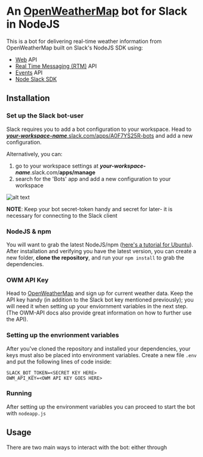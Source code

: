 # An [OpenWeatherMap](https://openweathermap.org/api) bot for Slack in NodeJS 
This is a bot for delivering real-time weather information from OpenWeatherMap built on Slack's NodeJS SDK using:
- [Web](https://api.slack.com/web) API
- [Real Time Messaging (RTM)](https://api.slack.com/rtm) API
- [Events](https://api.slack.com/events-api) API
- [Node Slack SDK](https://github.com/slackapi/node-slack-sdk)

## Installation
### Set up the Slack bot-user
Slack requires you to add a bot configuration to your workspace. Head to
[**_your-workspace-name_**.slack.com/apps/A0F7YS25R-bots](https://slack.com/apps/A0F7YS25R-bots)
and add a new configuration.

Alternatively, you can:
1. go to your workspace settings at **_your-workspace-name_**.slack.com/**apps/manage**
2. search for the 'Bots' app and add a new configuration to your workspace

![alt text](https://i.imgur.com/QuwB4M1.gif "Search and add")

**NOTE**: Keep your bot secret-token handy and secret for later- it is necessary for connecting to the Slack client

### NodeJS & npm
You will want to grab the latest NodeJS/npm ([here's a tutorial for Ubuntu](https://tecadmin.net/install-latest-nodejs-npm-on-ubuntu/)).
After installation and verifying you have the latest version, you can create a new folder, **clone the repository**, and run your `npm install` to grab the dependencies.

### OWM API Key
Head to [OpenWeatherMap](https://openweathermap.org/appid) and sign up for current weather data.
Keep the API key handy (in addition to the Slack bot key mentioned previously); you will need it when setting up your enviornment variables in the next step.
(The OWM-API docs also provide great information on how to further use the API).

### Setting up the envrionment variables
After you've cloned the repository and installed your dependencies, your keys must also be placed into environment variables.
Create a new file `.env` and put the following lines of code inside:
```
SLACK_BOT_TOKEN=<SECRET KEY HERE>
OWM_API_KEY=<OWM API KEY GOES HERE>
```

### Running
After setting up the environment variables you can proceed to start the bot with `nodeapp.js`

## Usage
There are two main ways to interact with the bot: either through 



